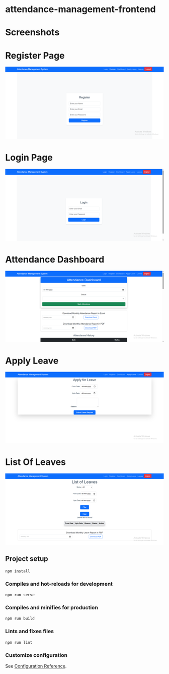 # attendance-management-frontend

# Screenshots

# Register Page

![Register Page](src/screenshots/Register.png)

# Login Page

![Login Page](src/screenshots/Login.png)

# Attendance Dashboard

![Attendance Dashboard](src/screenshots/attendance-dashboard.png)

# Apply Leave

![Apply Leave](src/screenshots//apply-leave.png)

# List Of Leaves

![List of Leaves](src/screenshots/listofleaves.png)


## Project setup
```
npm install
```

### Compiles and hot-reloads for development
```
npm run serve
```

### Compiles and minifies for production
```
npm run build
```

### Lints and fixes files
```
npm run lint
```

### Customize configuration
See [Configuration Reference](https://cli.vuejs.org/config/).
